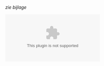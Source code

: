 *zie bijlage*

![NeM_ivm_startnota_grup_durmevallei.pptx](.attachments.19891093/NeM_ivm_startnota_grup_durmevallei.pptx)

